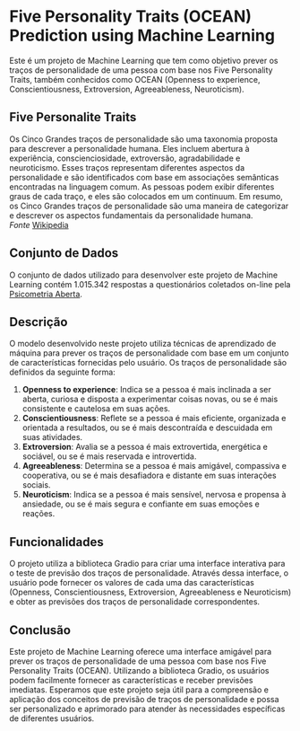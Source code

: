 # Five Personality Traits (OCEAN) Prediction using Machine Learning
Este é um projeto de Machine Learning que tem como objetivo prever os traços de personalidade de uma pessoa com base nos Five Personality Traits, também conhecidos como OCEAN (Openness to experience, Conscientiousness, Extroversion, Agreeableness, Neuroticism).


## Five Personalite Traits

Os Cinco Grandes traços de personalidade são uma taxonomia proposta para descrever a personalidade humana. Eles incluem abertura à experiência, conscienciosidade, extroversão, agradabilidade e neuroticismo. Esses traços representam diferentes aspectos da personalidade e são identificados com base em associações semânticas encontradas na linguagem comum. As pessoas podem exibir diferentes graus de cada traço, e eles são colocados em um continuum. Em resumo, os Cinco Grandes traços de personalidade são uma maneira de categorizar e descrever os aspectos fundamentais da personalidade humana.<br>
*Fonte* [Wikipedia](https://en.wikipedia.org/wiki/Big_Five_personality_traits)
## Conjunto de Dados
O conjunto de dados utilizado para desenvolver este projeto de Machine Learning contém 1.015.342 respostas a questionários coletados on-line pela [Psicometria Aberta](https://openpsychometrics.org/tests/IPIP-BFFM/).

## Descrição
O modelo desenvolvido neste projeto utiliza técnicas de aprendizado de máquina para prever os traços de personalidade com base em um conjunto de características fornecidas pelo usuário. Os traços de personalidade são definidos da seguinte forma:

1. **Openness to experience**: Indica se a pessoa é mais inclinada a ser aberta, curiosa e disposta a experimentar coisas novas, ou se é mais consistente e cautelosa em suas ações.
2. **Conscientiousness**: Reflete se a pessoa é mais eficiente, organizada e orientada a resultados, ou se é mais descontraída e descuidada em suas atividades.
3. **Extroversion**: Avalia se a pessoa é mais extrovertida, energética e sociável, ou se é mais reservada e introvertida.
4. **Agreeableness**: Determina se a pessoa é mais amigável, compassiva e cooperativa, ou se é mais desafiadora e distante em suas interações sociais.
5. **Neuroticism**: Indica se a pessoa é mais sensível, nervosa e propensa à ansiedade, ou se é mais segura e confiante em suas emoções e reações.

## Funcionalidades
O projeto utiliza a biblioteca Gradio para criar uma interface interativa para o teste de previsão dos traços de personalidade. Através dessa interface, o usuário pode fornecer os valores de cada uma das características (Openness, Conscientiousness, Extroversion, Agreeableness e Neuroticism) e obter as previsões dos traços de personalidade correspondentes.

## Conclusão
Este projeto de Machine Learning oferece uma interface amigável para prever os traços de personalidade de uma pessoa com base nos Five Personality Traits (OCEAN). Utilizando a biblioteca Gradio, os usuários podem facilmente fornecer as características e receber previsões imediatas. Esperamos que este projeto seja útil para a compreensão e aplicação dos conceitos de previsão de traços de personalidade e possa ser personalizado e aprimorado para atender às necessidades específicas de diferentes usuários.
